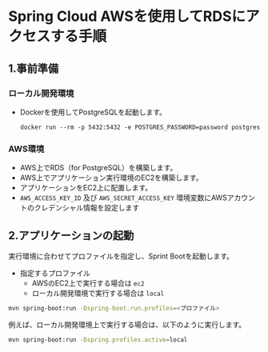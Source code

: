 # Spring Cloud AWSを使用してRDSにアクセスする手順

## 1.事前準備

### ローカル開発環境

* Dockerを使用してPostgreSQLを起動します。
  ```
  docker run --rm -p 5432:5432 -e POSTGRES_PASSWORD=password postgres
  ```

### AWS環境

* AWS上でRDS（for PostgreSQL）を構築します。
* AWS上でアプリケーション実行環境のEC2を構築します。
* アプリケーションをEC2上に配置します。
* `AWS_ACCESS_KEY_ID` 及び `AWS_SECRET_ACCESS_KEY` 環境変数にAWSアカウントのクレデンシャル情報を設定します

## 2.アプリケーションの起動

実行環境に合わせてプロファイルを指定し、Sprint Bootを起動します。

* 指定するプロファイル
  * AWSのEC2上で実行する場合は `ec2`
  * ローカル開発環境で実行する場合は `local`

```bash
mvn spring-boot:run -Dspring-boot.run.profiles=<プロファイル>
```

例えば、ローカル開発環境上で実行する場合は、以下のように実行します。
```bash
mvn spring-boot:run -Dspring.profiles.active=local
```

